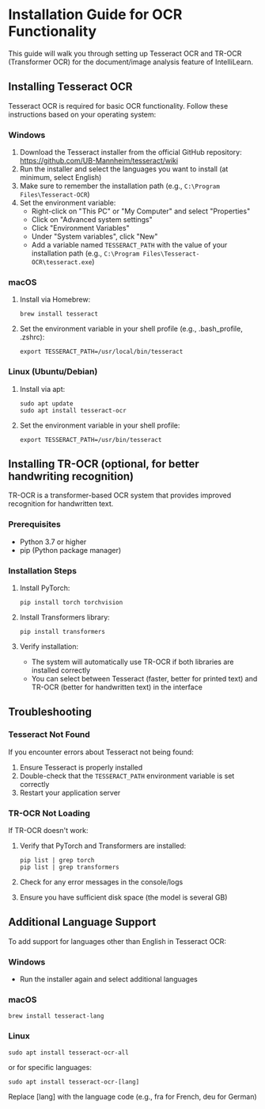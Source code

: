 # Installation Guide for OCR Functionality

This guide will walk you through setting up Tesseract OCR and TR-OCR (Transformer OCR) for the document/image analysis feature of IntelliLearn.

## Installing Tesseract OCR

Tesseract OCR is required for basic OCR functionality. Follow these instructions based on your operating system:

### Windows

1. Download the Tesseract installer from the official GitHub repository: https://github.com/UB-Mannheim/tesseract/wiki
2. Run the installer and select the languages you want to install (at minimum, select English)
3. Make sure to remember the installation path (e.g., `C:\Program Files\Tesseract-OCR`)
4. Set the environment variable:
   - Right-click on "This PC" or "My Computer" and select "Properties"
   - Click on "Advanced system settings"
   - Click "Environment Variables"
   - Under "System variables", click "New"
   - Add a variable named `TESSERACT_PATH` with the value of your installation path (e.g., `C:\Program Files\Tesseract-OCR\tesseract.exe`)

### macOS

1. Install via Homebrew:
   ```
   brew install tesseract
   ```
2. Set the environment variable in your shell profile (e.g., .bash_profile, .zshrc):
   ```
   export TESSERACT_PATH=/usr/local/bin/tesseract
   ```

### Linux (Ubuntu/Debian)

1. Install via apt:
   ```
   sudo apt update
   sudo apt install tesseract-ocr
   ```
2. Set the environment variable in your shell profile:
   ```
   export TESSERACT_PATH=/usr/bin/tesseract
   ```

## Installing TR-OCR (optional, for better handwriting recognition)

TR-OCR is a transformer-based OCR system that provides improved recognition for handwritten text.

### Prerequisites

- Python 3.7 or higher
- pip (Python package manager)

### Installation Steps

1. Install PyTorch:
   ```
   pip install torch torchvision
   ```

2. Install Transformers library:
   ```
   pip install transformers
   ```

3. Verify installation:
   - The system will automatically use TR-OCR if both libraries are installed correctly
   - You can select between Tesseract (faster, better for printed text) and TR-OCR (better for handwritten text) in the interface

## Troubleshooting

### Tesseract Not Found

If you encounter errors about Tesseract not being found:

1. Ensure Tesseract is properly installed
2. Double-check that the `TESSERACT_PATH` environment variable is set correctly
3. Restart your application server

### TR-OCR Not Loading

If TR-OCR doesn't work:

1. Verify that PyTorch and Transformers are installed:
   ```
   pip list | grep torch
   pip list | grep transformers
   ```

2. Check for any error messages in the console/logs

3. Ensure you have sufficient disk space (the model is several GB)

## Additional Language Support

To add support for languages other than English in Tesseract OCR:

### Windows

- Run the installer again and select additional languages

### macOS

```
brew install tesseract-lang
```

### Linux

```
sudo apt install tesseract-ocr-all
```

or for specific languages:

```
sudo apt install tesseract-ocr-[lang]
```
Replace [lang] with the language code (e.g., fra for French, deu for German) 
